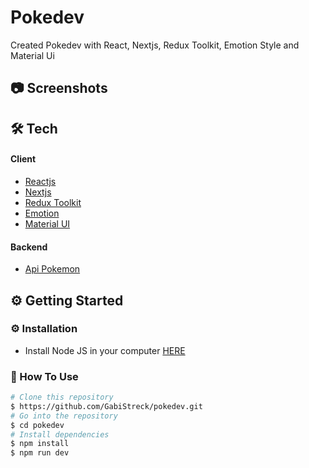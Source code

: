


# Pokedev

<p>

Created Pokedev with React, Nextjs, Redux Toolkit, Emotion Style and Material Ui

</p>

## :camera: Screenshots

<!-- Screenshots -->
<div>

</div>


## 🛠️ Tech

<h4>Client</h4>
<ul>
  <li><a href="https://es.reactjs.org/">Reactjs</a></li>

  <li><a href="https://nextjs.org/">Nextjs</a></li>

  <li><a href="https://redux-toolkit.js.org/">Redux Toolkit</a></li>

  <li><a href="https://emotion.sh/docs/styled">Emotion</a></li>

  <li><a href="https://mui.com/">Material UI</a></li>
</ul>


<h4>Backend</h4>
<ul>
    <li><a href="https://pokeapi.co/">Api Pokemon</a></li>
</ul>


##  ⚙️ Getting Started

###  :gear: Installation

- Install Node JS in your computer <a href='https://nodejs.org/en/'>HERE</a> 

### 📖 How To Use
<!-- How To Use-->
```bash
# Clone this repository
$ https://github.com/GabiStreck/pokedev.git
# Go into the repository
$ cd pokedev
# Install dependencies
$ npm install
$ npm run dev

```
